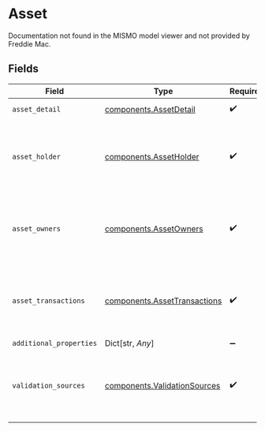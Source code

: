 # Asset

Documentation not found in the MISMO model viewer and not provided by Freddie Mac.


## Fields

| Field                                                                              | Type                                                                               | Required                                                                           | Description                                                                        |
| ---------------------------------------------------------------------------------- | ---------------------------------------------------------------------------------- | ---------------------------------------------------------------------------------- | ---------------------------------------------------------------------------------- |
| `asset_detail`                                                                     | [components.AssetDetail](../../models/shared/assetdetail.md)                       | :heavy_check_mark:                                                                 | Details about an asset.                                                            |
| `asset_holder`                                                                     | [components.AssetHolder](../../models/shared/assetholder.md)                       | :heavy_check_mark:                                                                 | Documentation not found in the MISMO model viewer and not provided by Freddie Mac. |
| `asset_owners`                                                                     | [components.AssetOwners](../../models/shared/assetowners.md)                       | :heavy_check_mark:                                                                 | Documentation not found in the MISMO model viewer and not provided by Freddie Mac. |
| `asset_transactions`                                                               | [components.AssetTransactions](../../models/shared/assettransactions.md)           | :heavy_check_mark:                                                                 | Documentation not found in the MISMO model viewer and not provided by Freddie Mac. |
| `additional_properties`                                                            | Dict[str, *Any*]                                                                   | :heavy_minus_sign:                                                                 | N/A                                                                                |
| `validation_sources`                                                               | [components.ValidationSources](../../models/shared/validationsources.md)           | :heavy_check_mark:                                                                 | Documentation not found in the MISMO model viewer and not provided by Freddie Mac. |